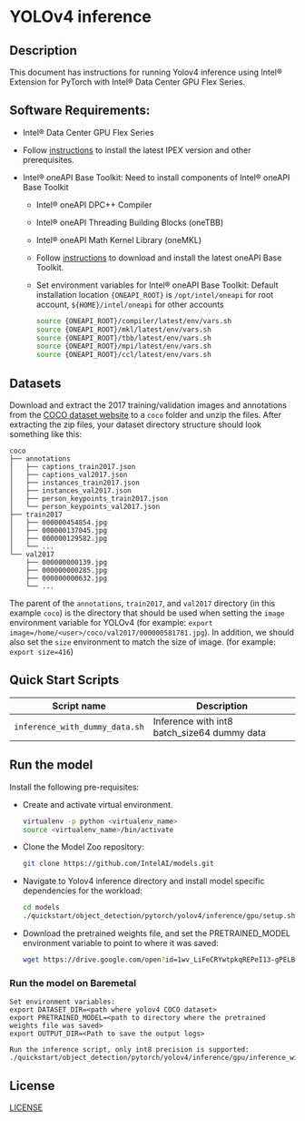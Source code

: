 <!--- 0. Title -->
# YOLOv4 inference

<!-- 10. Description -->
## Description

This document has instructions for running Yolov4 inference using
Intel® Extension for PyTorch with Intel® Data Center GPU Flex Series.

<!--- 20. GPU Setup -->
## Software Requirements:
- Intel® Data Center GPU Flex Series
- Follow [instructions](https://intel.github.io/intel-extension-for-pytorch/xpu/latest/tutorials/installation.html) to install the latest IPEX version and other prerequisites.

- Intel® oneAPI Base Toolkit: Need to install components of Intel® oneAPI Base Toolkit
  - Intel® oneAPI DPC++ Compiler
  - Intel® oneAPI Threading Building Blocks (oneTBB)
  - Intel® oneAPI Math Kernel Library (oneMKL)
  - Follow [instructions](https://www.intel.com/content/www/us/en/developer/tools/oneapi/base-toolkit-download.html?operatingsystem=linux&distributions=offline) to download and install the latest oneAPI Base Toolkit.

  - Set environment variables for Intel® oneAPI Base Toolkit: 
    Default installation location `{ONEAPI_ROOT}` is `/opt/intel/oneapi` for root account, `${HOME}/intel/oneapi` for other accounts
    ```bash
    source {ONEAPI_ROOT}/compiler/latest/env/vars.sh
    source {ONEAPI_ROOT}/mkl/latest/env/vars.sh
    source {ONEAPI_ROOT}/tbb/latest/env/vars.sh
    source {ONEAPI_ROOT}/mpi/latest/env/vars.sh
    source {ONEAPI_ROOT}/ccl/latest/env/vars.sh
    ```


<!--- 30. Datasets -->
## Datasets

Download and extract the 2017 training/validation images and annotations from the
[COCO dataset website](https://cocodataset.org/#download) to a `coco` folder
and unzip the files. After extracting the zip files, your dataset directory
structure should look something like this:
```
coco
├── annotations
│   ├── captions_train2017.json
│   ├── captions_val2017.json
│   ├── instances_train2017.json
│   ├── instances_val2017.json
│   ├── person_keypoints_train2017.json
│   └── person_keypoints_val2017.json
├── train2017
│   ├── 000000454854.jpg
│   ├── 000000137045.jpg
│   ├── 000000129582.jpg
│   └── ...
└── val2017
    ├── 000000000139.jpg
    ├── 000000000285.jpg
    ├── 000000000632.jpg
    └── ...
```
The parent of the `annotations`, `train2017`, and `val2017` directory (in this example `coco`)
is the directory that should be used when setting the `image` environment
variable for YOLOv4 (for example: `export image=/home/<user>/coco/val2017/000000581781.jpg`).
In addition, we should also set the `size` environment to match the size of image.
(for example: `export size=416`)

<!--- 40. Quick Start Scripts -->
## Quick Start Scripts

| Script name | Description |
|-------------|-------------|
| `inference_with_dummy_data.sh` | Inference with int8 batch_size64 dummy data |

<!--- 50. Baremetal -->
## Run the model
Install the following pre-requisites:
* Create and activate virtual environment.
  ```bash
  virtualenv -p python <virtualenv_name>
  source <virtualenv_name>/bin/activate
  ```
* Clone the Model Zoo repository:
  ```bash
  git clone https://github.com/IntelAI/models.git
  ```

* Navigate to Yolov4 inference directory and install model specific dependencies for the workload:
  ```bash
  cd models
  ./quickstart/object_detection/pytorch/yolov4/inference/gpu/setup.sh
  ```
* Download the pretrained weights file, and set the PRETRAINED_MODEL environment variable to point to where it was saved:
  ```bash
  wget https://drive.google.com/open?id=1wv_LiFeCRYwtpkqREPeI13-gPELBDwuJ
  ```

### Run the model on Baremetal
```
Set environment variables:
export DATASET_DIR=<path where yolov4 COCO dataset>
export PRETRAINED_MODEL=<path to directory where the pretrained weights file was saved>
export OUTPUT_DIR=<Path to save the output logs>

Run the inference script, only int8 precision is supported:
./quickstart/object_detection/pytorch/yolov4/inference/gpu/inference_with_dummy_data.sh
```

<!--- 80. License -->
## License

[LICENSE](/LICENSE)


